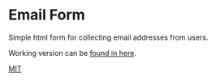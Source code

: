 # Email Form

Simple html form for collecting email addresses from users.

Working version can be [found in here](https://myrrys.fi/emailform/).

[MIT](https://choosealicense.com/licenses/mit/)
